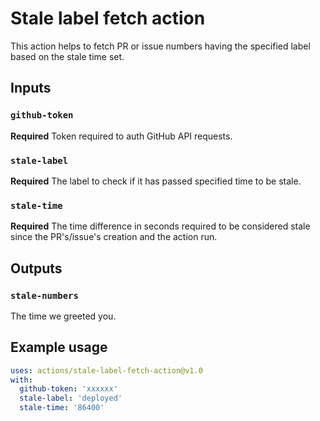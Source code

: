 # Stale label fetch action

This action helps to fetch PR or issue numbers having the specified label based on the stale time set.

## Inputs

### `github-token`

**Required** Token required to auth GitHub API requests.


### `stale-label`

**Required** The label to check if it has passed specified time to be stale.


### `stale-time`

**Required** The time difference in seconds required to be considered stale since the PR's/issue's creation and the action run.

## Outputs

### `stale-numbers`

The time we greeted you.

## Example usage

```yaml
uses: actions/stale-label-fetch-action@v1.0
with:
  github-token: 'xxxxxx'
  stale-label: 'deployed'
  stale-time: '86400'
```
